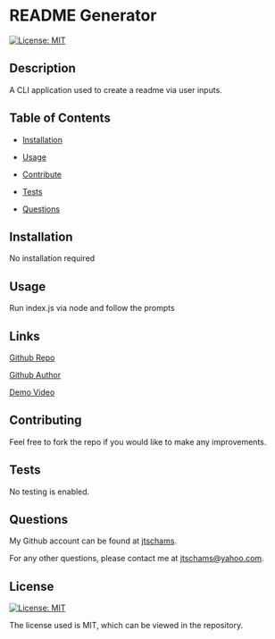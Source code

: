 # README Generator

[![License: MIT](https://img.shields.io/badge/License-MIT-yellow.svg)](https://opensource.org/licenses/MIT)

## Description

A CLI application used to create a readme via user inputs.

## Table of Contents

- [Installation](#Installation)

- [Usage](#Usage)

- [Contribute](#Contributing)

- [Tests](#Tests)

- [Questions](#Questions)

## Installation

No installation required

## Usage

Run index.js via node and follow the prompts

## Links

[Github Repo](https://github.com/jtschams/README-generator)

[Github Author](https://github.com/jtschams)

[Demo Video](https://drive.google.com/file/d/1atqC3ho5lIPq7zs4iAkfSPGh8ioS2d7V/view?usp=sharing)

## Contributing

Feel free to fork the repo if you would like to make any improvements.

## Tests

No testing is enabled.

## Questions

My Github account can be found at [jtschams](https://github.com/jtschams).

For any other questions, please contact me at jtschams@yahoo.com.

## License
    
[![License: MIT](https://img.shields.io/badge/License-MIT-yellow.svg)](https://opensource.org/licenses/MIT)

The license used is MIT, which can be viewed in the repository.
